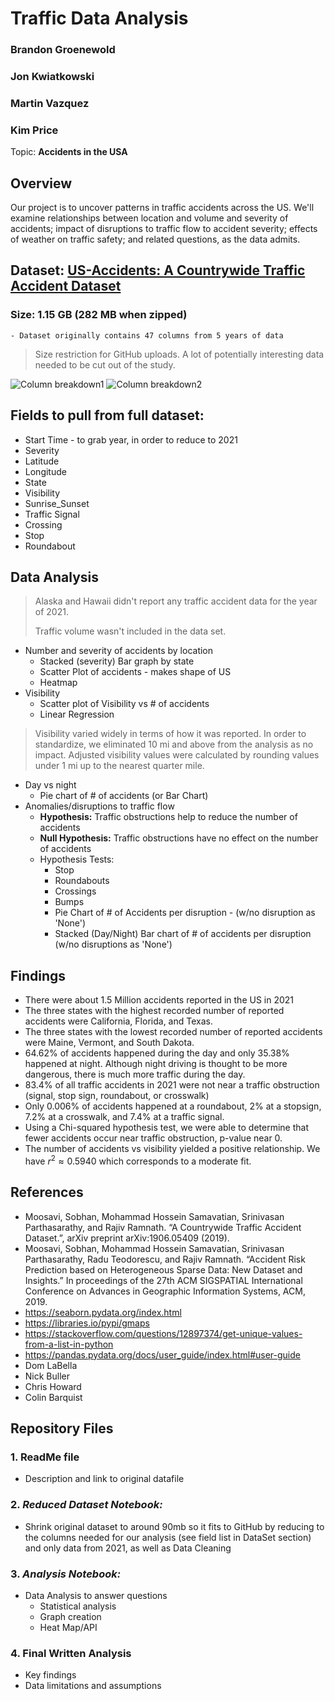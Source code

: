 # Traffic Data Analysis

### Brandon Groenewold
### Jon Kwiatkowski
### Martin Vazquez
### Kim Price
 
Topic: **Accidents in the USA**

## Overview
Our project is to uncover patterns in traffic accidents across the US. We'll examine relationships between location and volume and severity of accidents; impact of disruptions to traffic flow to accident severity; effects of weather on traffic safety; and related questions, as the data admits. 

## Dataset: [US-Accidents: A Countrywide Traffic Accident Dataset](https://smoosavi.org/datasets/us_accidents)
### Size: 1.15 GB (282 MB when zipped)
    - Dataset originally contains 47 columns from 5 years of data
> Size restriction for GitHub uploads. A lot of potentially interesting data needed to be cut out of the study.

![Column breakdown1](/Resources/column_breakdown1.JPG)
![Column breakdown2](/Resources/column_breakdown2.JPG)

## Fields to pull from full dataset:
- Start Time - to grab year, in order to reduce to 2021
- Severity
- Latitude
- Longitude
- State
- Visibility
- Sunrise_Sunset
- Traffic Signal
- Crossing
- Stop
- Roundabout

## Data Analysis
> Alaska and Hawaii didn't report any traffic accident data for the year of 2021.
>
> Traffic volume wasn't included in the data set.
- Number and severity of accidents by location
    - Stacked (severity) Bar graph by state
    - Scatter Plot of accidents - makes shape of US
    - Heatmap
- Visibility
    - Scatter plot of Visibility vs # of accidents
    - Linear Regression
 > Visibility varied widely in terms of how it was reported.  In order to standardize, we eliminated 10 mi and above from the analysis as no impact.  Adjusted visibility values were calculated by rounding values under 1 mi up to the nearest quarter mile.
- Day vs night
    - Pie chart of # of accidents (or Bar Chart)
- Anomalies/disruptions to traffic flow
    - **Hypothesis:**  Traffic obstructions help to reduce the number of accidents
    - **Null Hypothesis:** Traffic obstructions have no effect on the number of accidents
    - Hypothesis Tests:
        - Stop
        - Roundabouts
        - Crossings
        - Bumps
        - Pie Chart of # of Accidents per disruption - (w/no disruption as 'None')
        - Stacked (Day/Night) Bar chart of # of accidents per disruption (w/no disruptions as 'None')

## Findings
- There were about 1.5 Million accidents reported in the US in 2021
- The three states with the highest recorded number of reported accidents were California, Florida, and Texas.
- The three states with the lowest recorded number of reported accidents were Maine, Vermont, and South Dakota.
- 64.62% of accidents happened during the day and only 35.38% happened at night. Although night driving is thought to be more dangerous, there is much more traffic during the day.
- 83.4% of all traffic accidents in 2021 were not near a traffic obstruction (signal, stop sign, roundabout, or crosswalk)
- Only 0.006% of accidents happened at a roundabout, 2% at a stopsign, 7.2% at a crosswalk, and 7.4% at a traffic signal.
- Using a Chi-squared hypothesis test, we were able to determine that fewer accidents occur near traffic obstruction, p-value near 0.
- The number of accidents vs visibility yielded a positive relationship. We have $r^2 \approx 0.5940$ which corresponds to a moderate fit.

## References
 - Moosavi, Sobhan, Mohammad Hossein Samavatian, Srinivasan Parthasarathy, and Rajiv Ramnath. “A Countrywide Traffic Accident Dataset.”, arXiv preprint arXiv:1906.05409 (2019).
 - Moosavi, Sobhan, Mohammad Hossein Samavatian, Srinivasan Parthasarathy, Radu Teodorescu, and Rajiv Ramnath. “Accident Risk Prediction based on Heterogeneous Sparse Data: New Dataset and Insights.” In proceedings of the 27th ACM SIGSPATIAL International Conference on Advances in Geographic Information Systems, ACM, 2019.
 - https://seaborn.pydata.org/index.html
 - https://libraries.io/pypi/gmaps
 - https://stackoverflow.com/questions/12897374/get-unique-values-from-a-list-in-python
 - https://pandas.pydata.org/docs/user_guide/index.html#user-guide
 - Dom LaBella
 - Nick Buller
 - Chris Howard
 - Colin Barquist

## Repository Files

### 1. ReadMe file
- Description and link to original datafile

### 2. _Reduced Dataset Notebook:_ 
- Shrink original dataset to around 90mb so it fits to GitHub by reducing to the columns needed for our analysis (see field list in DataSet section) and only data from 2021, as well as Data Cleaning

### 3. _Analysis Notebook:_  
- Data Analysis to answer questions
    - Statistical analysis
    - Graph creation
    - Heat Map/API
    
### 4. Final Written Analysis
- Key findings
- Data limitations and assumptions

